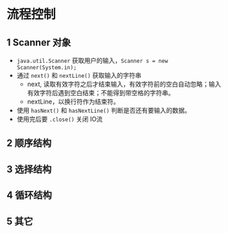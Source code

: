 # 流程控制



## 1 Scanner 对象

- `java.util.Scanner` 获取用户的输入，`Scanner s = new Scanner(System.in);`
- 通过 `next()` 和 `nextLine()` 获取输入的字符串
  - next, 读取有效字符之后才结束输入，有效字符前的空白自动忽略；输入有效字符后遇到空白结束；不能得到带空格的字符串。
  - nextLine，以换行符作为结束符。
- 使用 `hasNext()` 和 `hasNextLine()` 判断是否还有要输入的数据。
- 使用完后要 `.close()` 关闭 IO流

## 2 顺序结构



## 3 选择结构



## 4 循环结构



## 5 其它
